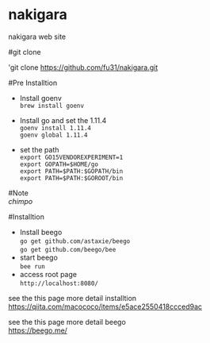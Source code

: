 # nakigara
nakigara web site 


#git clone

'git clone https://github.com/fu31/nakigara.git



#Pre Installtion

- Install goenv  
`brew install goenv`   

- Install go and set the 1.11.4  
`goenv install 1.11.4`  
`goenv global 1.11.4`  

- set the path  
`export GO15VENDOREXPERIMENT=1`  
`export GOPATH=$HOME/go`  
`export PATH=$PATH:$GOPATH/bin`  
`export PATH=$PATH:$GOROOT/bin`  

#Note  
_chimpo_

#Installtion  

- Install beego  
`go get github.com/astaxie/beego`  
`go get github.com/beego/bee`  
- start beego  
`bee run`  
- access root page  
`http://localhost:8080/ `  

see the this page more detail installtion  
https://qiita.com/macococo/items/e5ace2550418ccced9ac


see the this page more detail beego  
https://beego.me/




